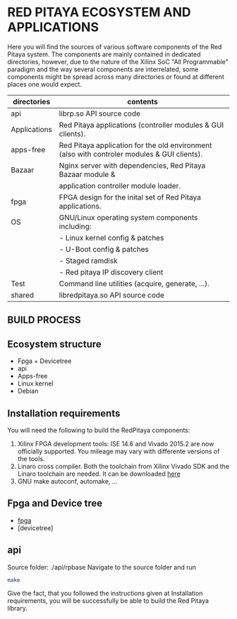 # RED PITAYA ECOSYSTEM AND APPLICATIONS 

Here you will find the sources of various software components of the
Red Pitaya system. The components are mainly contained in dedicated
directories, however, due to the nature of the Xilinx SoC "All 
Programmable" paradigm and the way several components are interrelated,
some components might be spread across many directories or found at
different places one would expect.


| directories  | contents
|--------------|----------------------------------------------------------------
| api          | librp.so API source code
| Applications | Red Pitaya applications (controller modules & GUI clients).
| apps-free    | Red Pitaya application for the old environment (also with controler modules & GUI clients).
| Bazaar       | Nginx server with dependencies, Red Pitaya Bazaar module &
|              | application controller module loader.
| fpga         | FPGA design for the inital set of Red Pitaya applications.
| OS           | GNU/Linux operating system components including:
|              | - Linux kernel config & patches
|              | - U-Boot config & patches
|              | - Staged ramdisk
|              | - Red pitaya IP discovery client
| Test         | Command line utilities (acquire, generate, ...).
| shared       | libredpitaya.so API source code

BUILD PROCESS
-------------

Ecosystem structure
-------------------
- Fpga + Devicetree
- api
- Apps-free
- Linux kernel
- Debian

Installation requirements
-------------------------

You will need the following to build the RedPitaya components:

1. Xilinx FPGA development tools: ISE 14.6 and Vivado 2015.2 are now officially supported. You mileage may vary with differente versions of the tools.
2. Linaro cross compiler. Both the toolchain from Xilinx Vivado SDK and the Linaro toolchain are needed.
It can be downloaded [here](https://releases.linaro.org/14.11/components/toolchain/binaries/arm-linux-gnueabihf/gcc-linaro-4.9-2014.11-x86_)
3. GNU make autoconf, automake, ...

Fpga and Device tree
--------------------
- [fpga](fpga/README.md)
- [devicetree]

api
---
Source folder: ./api/rpbase
Navigate to the source folder and run
```bash
make
```
Give the fact, that you followed the instructions given at Installation requirements, you will be successfully be able to build the Red
Pitaya library.
